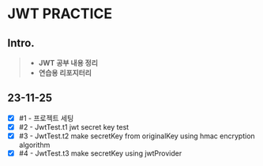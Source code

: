 # JWT PRACTICE

## Intro.
>- **JWT 공부 내용 정리**
>- **연습용 리포지터리**

## 23-11-25
- [x] #1 - 프로젝트 세팅
- [x] #2 - JwtTest.t1 jwt secret key test
- [x] #3 - JwtTest.t2 make secretKey from originalKey using hmac encryption algorithm
- [x] #4 - JwtTest.t3 make secretKey using jwtProvider